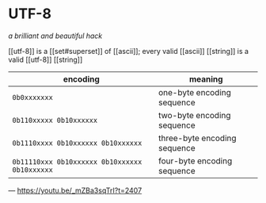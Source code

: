 # UTF-8

_a brilliant and beautiful hack_

[[utf-8]] is a [[set#superset]] of [[ascii]]; every valid [[ascii]] [[string]] is a valid [[utf-8]] [[string]]

| encoding                                      | meaning                      |
| --------------------------------------------- | ---------------------------- |
| `0b0xxxxxxx`                                  | one-byte encoding sequence   |
| `0b110xxxxx 0b10xxxxxx`                       | two-byte encoding sequence   |
| `0b1110xxxx 0b10xxxxxx 0b10xxxxxx`            | three-byte encoding sequence |
| `0b11110xxx 0b10xxxxxx 0b10xxxxxx 0b10xxxxxx` | four-byte encoding sequence  |

&mdash; <https://youtu.be/_mZBa3sqTrI?t=2407>
